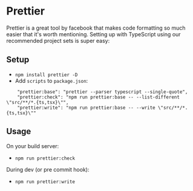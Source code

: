 # Prettier 

Prettier is a great tool by facebook that makes code formatting so much easier that it's worth mentioning. Setting up with TypeScript using our recommended project sets is super easy: 

## Setup 

* `npm install prettier -D` 
* Add `scripts` to `package.json`: 

```
    "prettier:base": "prettier --parser typescript --single-quote",
    "prettier:check": "npm run prettier:base -- --list-different \"src/**/*.{ts,tsx}\"",
    "prettier:write": "npm run prettier:base -- --write \"src/**/*.{ts,tsx}\""
```

## Usage 
On your build server: 
* `npm run prettier:check` 

During dev (or pre commit hook): 
* `npm run prettier:write`
